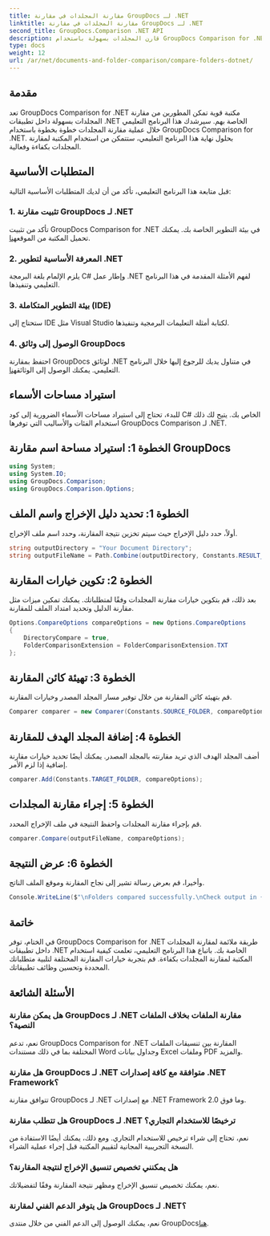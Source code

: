 ```yaml
---
title: مقارنة المجلدات في مقارنة GroupDocs لـ .NET
linktitle: مقارنة المجلدات في مقارنة GroupDocs لـ .NET
second_title: GroupDocs.Comparison .NET API
description: قارن المجلدات بسهولة باستخدام GroupDocs Comparison for .NET. اتبع خطوة بخطوة لمقارنة المجلدات بكفاءة. تحسين تطبيقات .NET الخاصة بك.
type: docs
weight: 12
url: /ar/net/documents-and-folder-comparison/compare-folders-dotnet/
---
```

## مقدمة
تعد GroupDocs Comparison for .NET مكتبة قوية تمكن المطورين من مقارنة المجلدات بسهولة داخل تطبيقات .NET الخاصة بهم. سيرشدك هذا البرنامج التعليمي خلال عملية مقارنة المجلدات خطوة بخطوة باستخدام GroupDocs Comparison for .NET. بحلول نهاية هذا البرنامج التعليمي، ستتمكن من استخدام المكتبة لمقارنة المجلدات بكفاءة وفعالية.
## المتطلبات الأساسية
قبل متابعة هذا البرنامج التعليمي، تأكد من أن لديك المتطلبات الأساسية التالية:
### 1. تثبيت مقارنة GroupDocs لـ .NET
 تأكد من تثبيت GroupDocs Comparison for .NET في بيئة التطوير الخاصة بك. يمكنك تحميل المكتبة من الموقع[هنا](https://releases.groupdocs.com/comparison/net/).
### 2. المعرفة الأساسية لتطوير .NET
يلزم الإلمام بلغة البرمجة C# وإطار عمل .NET لفهم الأمثلة المقدمة في هذا البرنامج التعليمي وتنفيذها.
### 3. بيئة التطوير المتكاملة (IDE)
ستحتاج إلى IDE مثل Visual Studio لكتابة أمثلة التعليمات البرمجية وتنفيذها.
### 4. الوصول إلى وثائق GroupDocs
احتفظ بمقارنة GroupDocs لوثائق .NET في متناول يديك للرجوع إليها خلال البرنامج التعليمي. يمكنك الوصول إلى الوثائق[هنا](https://reference.groupdocs.com/comparison/net/).

## استيراد مساحات الأسماء
للبدء، تحتاج إلى استيراد مساحات الأسماء الضرورية إلى كود C# الخاص بك. يتيح لك ذلك استخدام الفئات والأساليب التي توفرها GroupDocs Comparison لـ .NET.
## الخطوة 1: استيراد مساحة اسم مقارنة GroupDocs
```csharp
using System;
using System.IO;
using GroupDocs.Comparison;
using GroupDocs.Comparison.Options;
```

## الخطوة 1: تحديد دليل الإخراج واسم الملف
أولاً، حدد دليل الإخراج حيث سيتم تخزين نتيجة المقارنة، وحدد اسم ملف الإخراج.
```csharp
string outputDirectory = "Your Document Directory";
string outputFileName = Path.Combine(outputDirectory, Constants.RESULT_FOLDER);
```
## الخطوة 2: تكوين خيارات المقارنة
بعد ذلك، قم بتكوين خيارات مقارنة المجلدات وفقًا لمتطلباتك. يمكنك تمكين ميزات مثل مقارنة الدليل وتحديد امتداد الملف للمقارنة.
```csharp
Options.CompareOptions compareOptions = new Options.CompareOptions
{
    DirectoryCompare = true,
    FolderComparisonExtension = FolderComparisonExtension.TXT
};
```
## الخطوة 3: تهيئة كائن المقارنة
قم بتهيئة كائن المقارنة من خلال توفير مسار المجلد المصدر وخيارات المقارنة.
```csharp
Comparer comparer = new Comparer(Constants.SOURCE_FOLDER, compareOptions);
```
## الخطوة 4: إضافة المجلد الهدف للمقارنة
أضف المجلد الهدف الذي تريد مقارنته بالمجلد المصدر. يمكنك أيضًا تحديد خيارات مقارنة إضافية إذا لزم الأمر.
```csharp
comparer.Add(Constants.TARGET_FOLDER, compareOptions);
```
## الخطوة 5: إجراء مقارنة المجلدات
قم بإجراء مقارنة المجلدات واحفظ النتيجة في ملف الإخراج المحدد.
```csharp
comparer.Compare(outputFileName, compareOptions);
```
## الخطوة 6: عرض النتيجة
وأخيرا، قم بعرض رسالة تشير إلى نجاح المقارنة وموقع الملف الناتج.
```csharp
Console.WriteLine($"\nFolders compared successfully.\nCheck output in {Directory.GetCurrentDirectory()}.");
```

## خاتمة
في الختام، توفر GroupDocs Comparison for .NET طريقة ملائمة لمقارنة المجلدات داخل تطبيقات .NET الخاصة بك. باتباع هذا البرنامج التعليمي، تعلمت كيفية استخدام المكتبة لمقارنة المجلدات بكفاءة. قم بتجربة خيارات المقارنة المختلفة لتلبية متطلباتك المحددة وتحسين وظائف تطبيقاتك.
## الأسئلة الشائعة
### هل يمكن مقارنة GroupDocs لـ .NET مقارنة الملفات بخلاف الملفات النصية؟
نعم، تدعم GroupDocs Comparison for .NET المقارنة بين تنسيقات الملفات المختلفة بما في ذلك مستندات Word وجداول بيانات Excel وملفات PDF والمزيد.
### هل مقارنة GroupDocs لـ .NET متوافقة مع كافة إصدارات .NET Framework؟
تتوافق مقارنة GroupDocs لـ .NET مع إصدارات .NET Framework 2.0 وما فوق.
### هل تتطلب مقارنة GroupDocs لـ .NET ترخيصًا للاستخدام التجاري؟
نعم، تحتاج إلى شراء ترخيص للاستخدام التجاري. ومع ذلك، يمكنك أيضًا الاستفادة من النسخة التجريبية المجانية لتقييم المكتبة قبل إجراء عملية الشراء.
### هل يمكنني تخصيص تنسيق الإخراج لنتيجة المقارنة؟
نعم، يمكنك تخصيص تنسيق الإخراج ومظهر نتيجة المقارنة وفقًا لتفضيلاتك.
### هل يتوفر الدعم الفني لمقارنة GroupDocs لـ .NET؟
 نعم، يمكنك الوصول إلى الدعم الفني من خلال منتدى GroupDocs[هنا](https://forum.groupdocs.com/c/comparison/12).